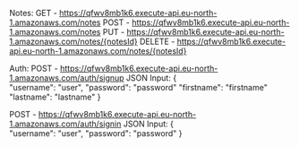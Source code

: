   Notes:
  GET - https://qfwv8mb1k6.execute-api.eu-north-1.amazonaws.com/notes
  POST - https://qfwv8mb1k6.execute-api.eu-north-1.amazonaws.com/notes
  PUT - https://qfwv8mb1k6.execute-api.eu-north-1.amazonaws.com/notes/{notesId}
  DELETE - https://qfwv8mb1k6.execute-api.eu-north-1.amazonaws.com/notes/{notesId}

  Auth:
  POST - https://qfwv8mb1k6.execute-api.eu-north-1.amazonaws.com/auth/signup
  JSON Input:
      { 	
		 "username": "user", 
		 "password": "password"
     "firstname": "firstname"
     "lastname": "lastname"
		}
  
  POST - https://qfwv8mb1k6.execute-api.eu-north-1.amazonaws.com/auth/signin
  JSON Input:
      { 	
		 "username": "user", 
		 "password": "password"	
		}
  
